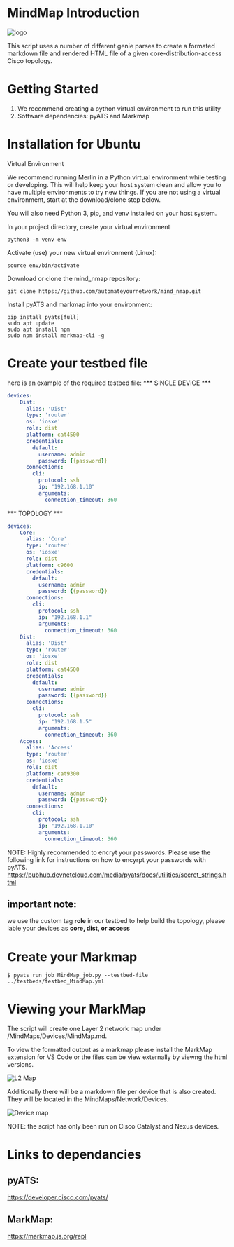 # MindMap Introduction

![logo](images/logo.jpg)

This script uses a number of different genie parses to create a formated markdown file and rendered HTML file of a given core-distribution-access Cisco topology.
# Getting Started
1.	We recommend creating a python virtual environment to run this utility
2.	Software dependencies: pyATS and Markmap

# Installation for Ubuntu
Virtual Environment

We recommend running Merlin in a Python virtual environment while testing or developing. This will help keep your host system clean and allow you to have multiple environments to try new things. If you are not using a virtual environment, start at the download/clone step below.

You will also need Python 3, pip, and venv installed on your host system.

In your project directory, create your virtual environment
``` console
python3 -m venv env
```
Activate (use) your new virtual environment (Linux):
``` console
source env/bin/activate
```
Download or clone the mind_nmap repository:

``` console
git clone https://github.com/automateyournetwork/mind_nmap.git
```

Install pyATS and markmap into your environment:
``` console
pip install pyats[full]
sudo apt update
sudo apt install npm
sudo npm install markmap-cli -g
```

# Create your testbed file
here is an example of the required testbed file:
*** SINGLE DEVICE ***
``` yaml
devices:
    Dist:
      alias: 'Dist'
      type: 'router'
      os: 'iosxe'
      role: dist
      platform: cat4500
      credentials:
        default:
          username: admin
          password: {{password}}
      connections:        
        cli:
          protocol: ssh
          ip: "192.168.1.10"
          arguments:
            connection_timeout: 360
```

*** TOPOLOGY ***
``` yaml
devices:
    Core:
      alias: 'Core'
      type: 'router'
      os: 'iosxe'
      role: dist
      platform: c9600
      credentials:
        default:
          username: admin
          password: {{password}}
      connections:        
        cli:
          protocol: ssh
          ip: "192.168.1.1"
          arguments:
            connection_timeout: 360
    Dist:
      alias: 'Dist'
      type: 'router'
      os: 'iosxe'
      role: dist
      platform: cat4500
      credentials:
        default:
          username: admin
          password: {{password}}
      connections:        
        cli:
          protocol: ssh
          ip: "192.168.1.5"
          arguments:
            connection_timeout: 360
    Access:
      alias: 'Access'
      type: 'router'
      os: 'iosxe'
      role: dist
      platform: cat9300
      credentials:
        default:
          username: admin
          password: {{password}}
      connections:        
        cli:
          protocol: ssh
          ip: "192.168.1.10"
          arguments:
            connection_timeout: 360
```

NOTE: Highly recommended to encryt your passwords. Please use the following link for instructions on how to encyrpt your passwords with pyATS.
https://pubhub.devnetcloud.com/media/pyats/docs/utilities/secret_strings.html

## important note:
we use the custom tag <B>role</b> in our testbed to help build the topology, please lable your devices as <B> core, dist, or access</B>

# Create your Markmap
``` console
$ pyats run job MindMap_job.py --testbed-file ../testbeds/testbed_MindMap.yml
```

# Viewing your MarkMap
The script will create one Layer 2 network map under /MindMaps/Devices/MindMap.md.

To view the formatted output as a markmap please install the MarkMap extension for VS Code or the files can be view externally by viewng the html versions.

![L2 Map](images/L2_Map.png)

Additionally there will be a markdown file per device that is also created. They will be located in the MindMaps/Network/Devices. 

![Device map](images/Device_Example.PNG)

NOTE: the script has only been run on Cisco Catalyst and Nexus devices.



# Links to dependancies
## pyATS: 
https://developer.cisco.com/pyats/
## MarkMap:
https://markmap.js.org/repl
